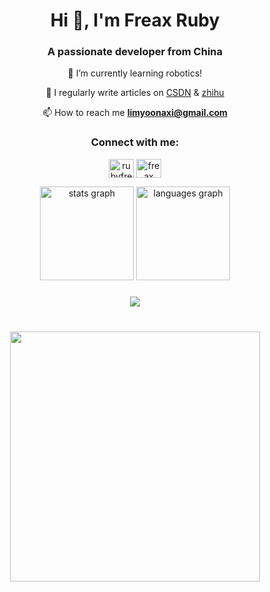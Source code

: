<h1 align="center">Hi 👋, I'm Freax Ruby</h1>
<h3 align="center">A passionate developer from China</h3>
<div align="center">
🌱 I’m currently learning robotics!

📝 I regularly write articles on [CSDN](https://blog.csdn.net/qq_38155541?spm=1010.2135.3001.5421) & [zhihu](https://www.zhihu.com/people/freax-23/posts)

📫 How to reach me **limyoonaxi@gmail.com**

<h3 align="center">Connect with me:</h3>
<p align="center">
<a href="https://linkedin.com/in/rubyfreax" target="blank"><img align="center" src="https://raw.githubusercontent.com/rahuldkjain/github-profile-readme-generator/master/src/images/icons/Social/linked-in-alt.svg" alt="rubyfreax" height="30" width="40" /></a>
<a href="https://kaggle.com/freaxruby" target="blank"><img align="center" src="https://raw.githubusercontent.com/rahuldkjain/github-profile-readme-generator/master/src/images/icons/Social/kaggle.svg" alt="freax ruby" height="30" width="40" /></a>
</p>
</div>
<div align="center">
  <img src="https://github-readme-stats.vercel.app/api?username=H-Freax&hide_title=false&hide_rank=false&show_icons=true&include_all_commits=true&count_private=true&disable_animations=false&theme=dracula&locale=en&hide_border=false" height="150" alt="stats graph"  />
  <img src="https://github-readme-stats.vercel.app/api/top-langs?username=H-Freax&locale=en&hide_title=false&layout=compact&card_width=320&langs_count=5&theme=dracula&hide_border=false" height="150" alt="languages graph"  />
</div>

###

<div align="center">
  <img src="https://profile-counter.glitch.me/H-Freax/count.svg?"  />
</div>

###

<br clear="both">

<div align="center">
  <img height="400" src="https://user-images.githubusercontent.com/74038190/225813708-98b745f2-7d22-48cf-9150-083f1b00d6c9.gif"  />
</div>

###
